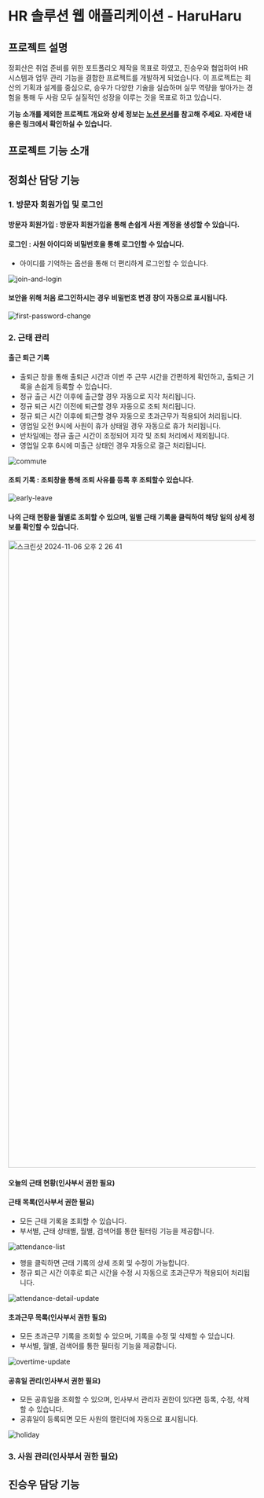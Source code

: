 # HR 솔루션 웹 애플리케이션 - HaruHaru
## 프로젝트 설명
정회산은 취업 준비를 위한 포트폴리오 제작을 목표로 하였고, 진승우와 협업하여 HR 시스템과 업무 관리 기능을 결합한 프로젝트를 개발하게 되었습니다. 
이 프로젝트는 회산의 기획과 설계를 중심으로, 승우가 다양한 기술을 실습하며 실무 역량을 쌓아가는 경험을 통해 두 사람 모두 실질적인 성장을 이루는 것을 목표로 하고 있습니다.

**기능 소개를 제외한 프로젝트 개요와 상세 정보는 [노션 문서](https://awake-reaction-86b.notion.site/HaruHaru-Project-with-160975df7b7b4aa483d2d3598cbd7ee2?pvs=4)를 참고해 주세요. 자세한 내용은 링크에서 확인하실 수 있습니다.**

## 프로젝트 기능 소개 
## 정회산 담당 기능
### 1. 방문자 회원가입 및 로그인
#### 방문자 회원가입 : 방문자 회원가입을 통해 손쉽게 사원 계정을 생성할 수 있습니다.
#### 로그인 : 사원 아이디와 비밀번호을 통해 로그인할 수 있습니다.
- 아이디를 기억하는 옵션을 통해 더 편리하게 로그인할 수 있습니다.

![join-and-login](https://github.com/user-attachments/assets/5f8d7dfb-acaa-422c-aa30-aa883ace94e6)
#### 보안을 위해 처음 로그인하시는 경우 비밀번호 변경 창이 자동으로 표시됩니다.
![first-password-change](https://github.com/user-attachments/assets/e3e1b685-0253-47bd-9764-46b881cf683e)
### 2. 근태 관리
#### 출근 퇴근 기록
- 출퇴근 창을 통해 출퇴근 시간과 이번 주 근무 시간을 간편하게 확인하고, 출퇴근 기록을 손쉽게 등록할 수 있습니다. 
- 정규 출근 시간 이후에 출근할 경우 자동으로 지각 처리됩니다. 
- 정규 퇴근 시간 이전에 퇴근할 경우 자동으로 조퇴 처리됩니다. 
- 정규 퇴근 시간 이후에 퇴근할 경우 자동으로 초과근무가 적용되어 처리됩니다.
- 영업일 오전 9시에 사원이 휴가 상태일 경우 자동으로 휴가 처리됩니다.
- 반차일에는 정규 출근 시간이 조정되어 지각 및 조퇴 처리에서 제외됩니다.
- 영업일 오후 6시에 미출근 상태인 경우 자동으로 결근 처리됩니다.

![commute](https://github.com/user-attachments/assets/a80a0df7-0a22-442f-85ee-3682b578a960)
#### 조퇴 기록 : 조퇴창을 통해 조퇴 사유를 등록 후 조퇴할수 있습니다. 
![early-leave](https://github.com/user-attachments/assets/87b8d230-a828-47dd-9ca5-0776ca6534cf)
#### 나의 근태 현황을 월별로 조회할 수 있으며, 일별 근태 기록을 클릭하여 해당 일의 상세 정보를 확인할 수 있습니다.
<img width="1278" alt="스크린샷 2024-11-06 오후 2 26 41" src="https://github.com/user-attachments/assets/bd2ce81f-b35f-4e66-a6a8-63a4612f47da"/>

#### 오늘의 근태 현황(인사부서 권한 필요)

#### 근태 목록(인사부서 권한 필요)
- 모든 근태 기록을 조회할 수 있습니다.
- 부서별, 근태 상태별, 월별, 검색어를 통한 필터링 기능을 제공합니다.

![attendance-list](https://github.com/user-attachments/assets/21c6b694-f394-41f2-b70e-1221641c4b72)

- 행을 클릭하면 근태 기록의 상세 조회 및 수정이 가능합니다.
- 정규 퇴근 시간 이후로 퇴근 시간을 수정 시 자동으로 초과근무가 적용되어 처리됩니다.

![attendance-detail-update](https://github.com/user-attachments/assets/950d0243-3c20-4614-950e-95d49689fbc0)

#### 초과근무 목록(인사부서 권한 필요)
- 모든 초과근무 기록을 조회할 수 있으며, 기록을 수정 및 삭제할 수 있습니다.
- 부서별, 월별, 검색어를 통한 필터링 기능을 제공합니다.

![overtime-update](https://github.com/user-attachments/assets/6266cabd-093a-4d7a-91b3-d7999ce5d407)

#### 공휴일 관리(인사부서 권한 필요)
- 모든 공휴일을 조회할 수 있으며, 인사부서 관리자 권한이 있다면 등록, 수정, 삭제할 수 있습니다.
- 공휴일이 등록되면 모든 사원의 캘린더에 자동으로 표시됩니다.

![holiday](https://github.com/user-attachments/assets/27540968-d953-43cf-9790-81a637ae6c59)

### 3. 사원 관리(인사부서 권한 필요)


## 진승우 담당 기능
